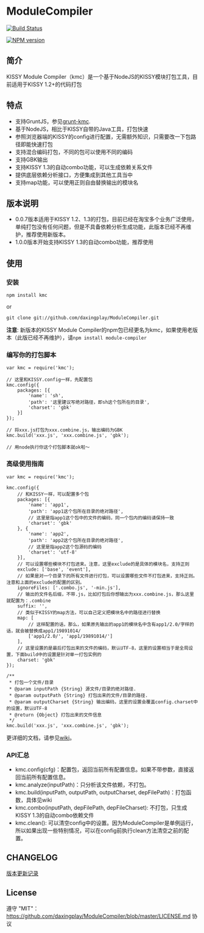 # ModuleCompiler

[![Build Status](https://secure.travis-ci.org/daxingplay/ModuleCompiler.png)](http://travis-ci.org/daxingplay/ModuleCompiler)

[![NPM version](https://badge.fury.io/js/kmc.png)](http://badge.fury.io/js/kmc)

## 简介

KISSY Module Compiler（kmc）是一个基于NodeJS的KISSY模块打包工具，目前适用于KISSY 1.2+的代码打包

## 特点

- 支持GruntJS，参见[grunt-kmc](https://github.com/daxingplay/grunt-kmc).
- 基于NodeJS，相比于KISSY自带的Java工具，打包快速
- 参照浏览器端的KISSY的config进行配置，无需额外知识，只需要改一下包路径即能快速打包
- 支持混合编码打包，不同的包可以使用不同的编码
- 支持GBK输出
- 支持KISSY 1.3的自动combo功能，可以生成依赖关系文件
- 提供底层依赖分析接口，方便集成到其他工具当中
- 支持map功能，可以使用正则自由替换输出的模块名

## 版本说明

- 0.0.7版本适用于KISSY 1.2、1.3的打包，目前已经在淘宝多个业务广泛使用，单纯打包没有任何问题，但是不具备依赖分析生成功能，此版本已经不再维护，推荐使用新版本。
- 1.0.0版本开始支持KISSY 1.3的自动combo功能，推荐使用

## 使用

### 安装

    npm install kmc

or

    git clone git://github.com/daxingplay/ModuleCompiler.git

**注意**: 新版本的KISSY Module Compiler的npm包已经更名为kmc，如果使用老版本（此版已经不再维护），请`npm install module-compiler`

### 编写你的打包脚本

	var kmc = require('kmc');

	// 这里和KISSY.config一样，先配置包
	kmc.config({
		packages: [{
			'name': 'sh',
			'path': '这里建议写绝对路径，即sh这个包所在的目录',
			'charset': 'gbk'
		}]
	});

	// 将xxx.js打包为xxx.combine.js，输出编码为GBK
	kmc.build('xxx.js', 'xxx.combine.js', 'gbk');

	// 用node执行你这个打包脚本就ok啦～

### 高级使用指南

	var kmc = require('kmc');

	kmc.config({
		// 和KISSY一样，可以配置多个包
		packages: [{
			'name': 'app1',
			'path': 'app1这个包所在目录的绝对路径',
			// 这里是指app1这个包中的文件的编码，同一个包内的编码请保持一致
			'charset': 'gbk'
		}, {
			'name': 'app2',
			'path': 'app2这个包所在目录的绝对路径',
			// 这里是指app2这个包源码的编码
			'charset': 'utf-8'
		}],
		// 可以设置哪些模块不打包进来。注意，这里exclude的是具体的模块名，支持正则
		exclude: ['base', 'event'],
		// 如果是对一个目录下的所有文件进行打包，可以设置哪些文件不打包进来，支持正则。注意和上面的exclude的配置的区别。
		ignoreFiles: ['.combo.js', '-min.js'],
		// 输出的文件名后缀，不带.js，比如打包后你想输出为xxx.combine.js，那么这里就配置为：.combine
		suffix: '',
		// 类似于KISSY的map方法，可以自己定义把模块名中的路径进行替换
		map: [
			// 这样配置的话，那么，如果原先输出的app1的模块名中含有app1/2.0/字样的话，就会被替换成app1/19891014/
			['app1/2.0/', 'app1/19891014/']
		],
		// 这里设置的是最后打包出来的文件的编码，默认UTF-8，这里的设置相当于是全局设置，下面build中的设置是针对单一打包实例的
		charset: 'gbk'
	});

	/**
	 * 打包一个文件/目录
	 * @param inputPath {String} 源文件/目录的绝对路径.
	 * @param outputPath {String} 打包出来的文件/目录的路径.
	 * @param outputCharset {String} 输出编码，这里的设置会覆盖config.charset中的设置，默认UTF-8
	 * @return {Object} 打包出来的文件信息
	 */
	kmc.build('xxx.js', 'xxx.combine.js', 'gbk');

更详细的文档，请参见[wiki](https://github.com/daxingplay/ModuleCompiler/wiki)。

### API汇总

* kmc.config(cfg)：配置包，返回当前所有配置信息。如果不带参数，直接返回当前所有配置信息。
* kmc.analyze(inputPath)：只分析该文件依赖，不打包。
* kmc.build(inputPath, outputPath, outputCharset, depFilePath)：打包函数，具体见wiki
* kmc.combo(inputPath, depFilePath, depFileCharset): 不打包，只生成KISSY 1.3的自动combo依赖文件
* kmc.clean(): 可以清空config中的设置。因为ModuleCompiler是单例运行，所以如果出现一些特别情况，可以在config前执行clean方法清空之前的配置。

## CHANGELOG

[版本更新记录](https://github.com/daxingplay/ModuleCompiler/blob/master/HISTORY.md)

## License

遵守 "MIT"：https://github.com/daxingplay/ModuleCompiler/blob/master/LICENSE.md 协议
